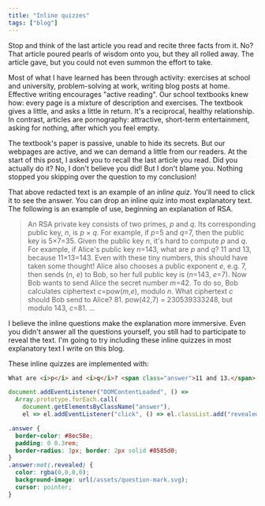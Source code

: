```yaml
---
title: "Inline quizzes"
tags: ["blog"]
---
```


Stop and think of the last article you read
and recite three facts from it.
No?
That article poured pearls of wisdom onto you,
but they all rolled away.
The article gave, but you could not even summon the effort to take.

Most of what I have learned has been through activity:
exercises at school and university,
problem-solving at work,
writing blog posts at home.
Effective writing encourages "active reading".
Our school textbooks knew how:
every page is a mixture of description and exercises.
The textbook gives a little, and asks a little in return.
It's a reciprocal, healthy relationship.
In contrast,
articles are pornography:
attractive, short-term entertainment,
asking for nothing,
after which you feel empty.

The textbook's paper is passive,
unable to hide its secrets.
But our webpages are active,
and we can demand a little from our readers.
At the start of this post,
I asked you to recall the last article you read.
Did you actually do it?
<span class="answer">No, I don't believe you did!
But I don't blame you.
Nothing stopped you skipping over the question to my conclusion!</span>

That above redacted text is an example of an _inline quiz_.
You'll need to click it to see the answer.
You can drop an inline quiz into most explanatory text.
The following is an example of use,
beginning an explanation of RSA.

> An RSA private key consists of two primes, _p_ and _q_.
> Its corresponding public key, _n_, is _p_ &times; _q_.
> For example, if _p_=5 and _q_=7, then the public key is <span class="answer">5&times;7=35</span>.
> Given the public key _n_, it's hard to compute _p_ and _q_.
> For example, if Alice's public key _n_=143, what are _p_ and _q_?
> <span class="answer">11 and 13, because 11&times;13=143.
> Even with these tiny numbers, this should have taken some thought!</span>
> Alice also chooses a public exponent _e_, e.g. 7,
> then sends (_n_, _e_) to Bob,
> so her full public key is (_n_=143, _e_=7).
> Now Bob wants to send Alice the secret number _m_=42.
> To do so, Bob calculates ciphertext _c_=pow(_m_,_e_), modulo _n_.
> What ciphertext _c_ should Bob send to Alice?
> <span class="answer">81. pow(42,7) = 230539333248, but modulo 143, <i>c</i>=81.</span>
> ...

I believe the inline questions make the explanation more immersive.
Even you didn't answer all the questions yourself,
you still had to participate to reveal the text.
I'm going to try including these inline quizzes in most explanatory text I write on this blog.

These inline quizzes are implemented with:

```html
What are <i>p</i> and <i>q</i>? <span class="answer">11 and 13.</span>
```

```js
document.addEventListener("DOMContentLoaded", () =>
  Array.prototype.forEach.call(
    document.getElementsByClassName("answer"),
    el => el.addEventListener("click", () => el.classList.add("revealed"))));
```

```css
.answer {
  border-color: #8ec58e;
  padding: 0 0.3rem;
  border-radius: 3px; border: 2px solid #8585d0;
}
.answer:not(.revealed) {
  color: rgba(0,0,0,0);
  background-image: url(/assets/question-mark.svg);
  cursor: pointer;
}
```
